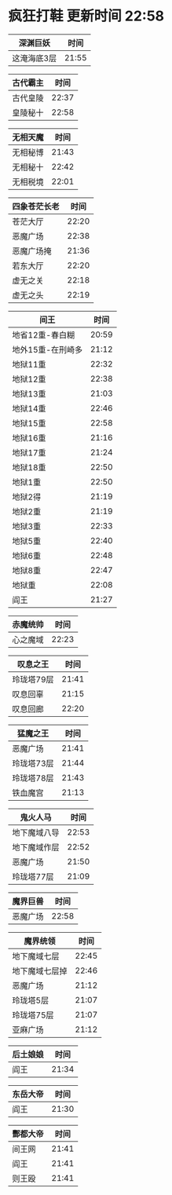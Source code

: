 # 疯狂打鞋 更新时间 22:58

| 深渊巨妖   | 时间    |
|--------|-------|
| 这淹海底3层 | 21:55 |

| 古代霸主   | 时间    |
|--------|-------|
| 古代皇陵 | 22:37 |
| 皇陵秘十 | 22:58 |

| 无相天魔   | 时间    |
|--------|-------|
| 无相秘博 | 21:43 |
| 无相秘十 | 22:42 |
| 无相税境 | 22:01 |

| 四象苍茫长老   | 时间    |
|--------|-------|
| 苍茫大厅 | 22:20 |
| 恶魔广场 | 22:38 |
| 恶魔广场掩 | 21:36 |
| 若东大厅 | 22:20 |
| 虚无之关 | 22:18 |
| 虚无之头 | 22:19 |

| 间王   | 时间    |
|--------|-------|
| 地省12重-春白糊 | 20:59 |
| 地外15重-在刑崎多 | 21:12 |
| 地狱11重 | 22:32 |
| 地狱12重 | 22:38 |
| 地狱13重 | 21:03 |
| 地狱14重 | 22:46 |
| 地狱15重 | 22:58 |
| 地狱16重 | 21:16 |
| 地狱17重 | 21:24 |
| 地狱18重 | 22:50 |
| 地狱1重 | 22:50 |
| 地狱2得 | 21:19 |
| 地狱2重 | 21:19 |
| 地狱3重 | 22:33 |
| 地狱5重 | 22:40 |
| 地狱6重 | 22:48 |
| 地狱8重 | 22:47 |
| 地狱重 | 22:08 |
| 阎王 | 21:27 |

| 赤魔统帅   | 时间    |
|--------|-------|
| 心之魔域 | 22:23 |

| 叹息之王   | 时间    |
|--------|-------|
| 玲珑塔79层 | 21:41 |
| 叹息回辜 | 21:15 |
| 叹息回廊 | 22:20 |

| 猛魔之王   | 时间    |
|--------|-------|
| 恶魔广场 | 21:41 |
| 玲珑塔73层 | 21:44 |
| 玲珑塔78层 | 21:43 |
| 铁血魔宫 | 21:13 |

| 鬼火人马   | 时间    |
|--------|-------|
| 地下魔域八导 | 22:53 |
| 地下魔域作层 | 22:52 |
| 恶魔广场 | 21:50 |
| 玲珑塔77层 | 21:09 |

| 魔界巨兽   | 时间    |
|--------|-------|
| 恶魔广场 | 22:58 |

| 魔界统领   | 时间    |
|--------|-------|
| 地下魔域七层 | 22:45 |
| 地下魔域七层掉 | 22:46 |
| 恶魔广场 | 21:12 |
| 玲珑塔5层 | 21:07 |
| 玲珑塔75层 | 21:07 |
| 亚麻广场 | 21:12 |

| 后土娘娘   | 时间    |
|--------|-------|
| 阎王 | 21:34 |

| 东岳大帝   | 时间    |
|--------|-------|
| 阎王 | 21:30 |

| 酆都大帝   | 时间    |
|--------|-------|
| 间王网 | 21:41 |
| 阎王 | 21:41 |
| 则王殴 | 21:41 |